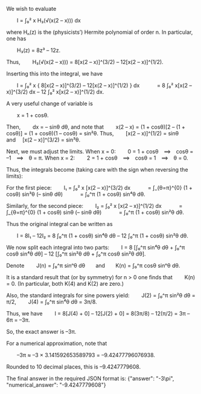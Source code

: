 We wish to evaluate

  I = ∫₀² x H₃(√(x(2 – x))) dx

where Hₙ(z) is the (physicists’) Hermite polynomial of order n. In particular, one has

  H₃(z) = 8z³ – 12z.

Thus,
  H₃(√(x(2 – x))) = 8[x(2 – x)]^(3/2) – 12[x(2 – x)]^(1/2).

Inserting this into the integral, we have

  I = ∫₀² x { 8[x(2 – x)]^(3/2) – 12[x(2 – x)]^(1/2) } dx
   = 8 ∫₀² x[x(2 – x)]^(3/2) dx – 12 ∫₀² x[x(2 – x)]^(1/2) dx.

A very useful change of variable is

  x = 1 + cosθ.

Then,
  dx = – sinθ dθ,
and note that
  x(2 – x) = (1 + cosθ)[2 – (1 + cosθ)] = (1 + cosθ)(1 – cosθ) = sin²θ.
Thus,
  [x(2 – x)]^(1/2) = sinθ   and  [x(2 – x)]^(3/2) = sin³θ.

Next, we must adjust the limits. When x = 0:
  0 = 1 + cosθ ⟹ cosθ = –1 ⟹ θ = π.
When x = 2:
  2 = 1 + cosθ ⟹ cosθ = 1 ⟹ θ = 0.

Thus, the integrals become (taking care with the sign when reversing the limits):

For the first piece:
  I₁ = ∫₀² x [x(2 – x)]^(3/2) dx
   = ∫_{θ=π}^{0} (1 + cosθ) sin³θ (– sinθ dθ)
   = ∫₀^π (1 + cosθ) sin⁴θ dθ.

Similarly, for the second piece:
  I₂ = ∫₀² x [x(2 – x)]^(1/2) dx
   = ∫_{θ=π}^{0} (1 + cosθ) sinθ (– sinθ dθ)
   = ∫₀^π (1 + cosθ) sin²θ dθ.

Thus the original integral can be written as

  I = 8I₁ – 12I₂ = 8 ∫₀^π (1 + cosθ) sin⁴θ dθ – 12 ∫₀^π (1 + cosθ) sin²θ dθ.

We now split each integral into two parts:
  I = 8 [∫₀^π sin⁴θ dθ + ∫₀^π cosθ sin⁴θ dθ] – 12 [∫₀^π sin²θ dθ + ∫₀^π cosθ sin²θ dθ].

Denote
  J(n) = ∫₀^π sinⁿθ dθ  and  K(n) = ∫₀^π cosθ sinⁿθ dθ.

It is a standard result that (or by symmetry) for n > 0 one finds that
  K(n) = 0.
(In particular, both K(4) and K(2) are zero.)

Also, the standard integrals for sine powers yield:
  J(2) = ∫₀^π sin²θ dθ = π/2,
  J(4) = ∫₀^π sin⁴θ dθ = 3π/8.

Thus, we have
  I = 8[J(4) + 0] – 12[J(2) + 0] = 8(3π/8) – 12(π/2) = 3π – 6π = –3π.

So, the exact answer is –3π.

For a numerical approximation, note that

  –3π ≈ –3 × 3.141592653589793 = –9.42477796076938.

Rounded to 10 decimal places, this is –9.4247779608.

The final answer in the required JSON format is:
{"answer": "-3\\pi", "numerical_answer": "-9.4247779608"}